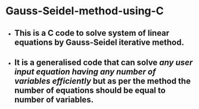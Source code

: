 # Gauss-Seidel-method-using-C
* ## This is a C code to solve system of linear equations by Gauss-Seidel iterative method.
* ## It is a generalised code that can solve _any user input equation having any number of variables efficiently_ but as per the method the number of equations should be equal to number of variables.
